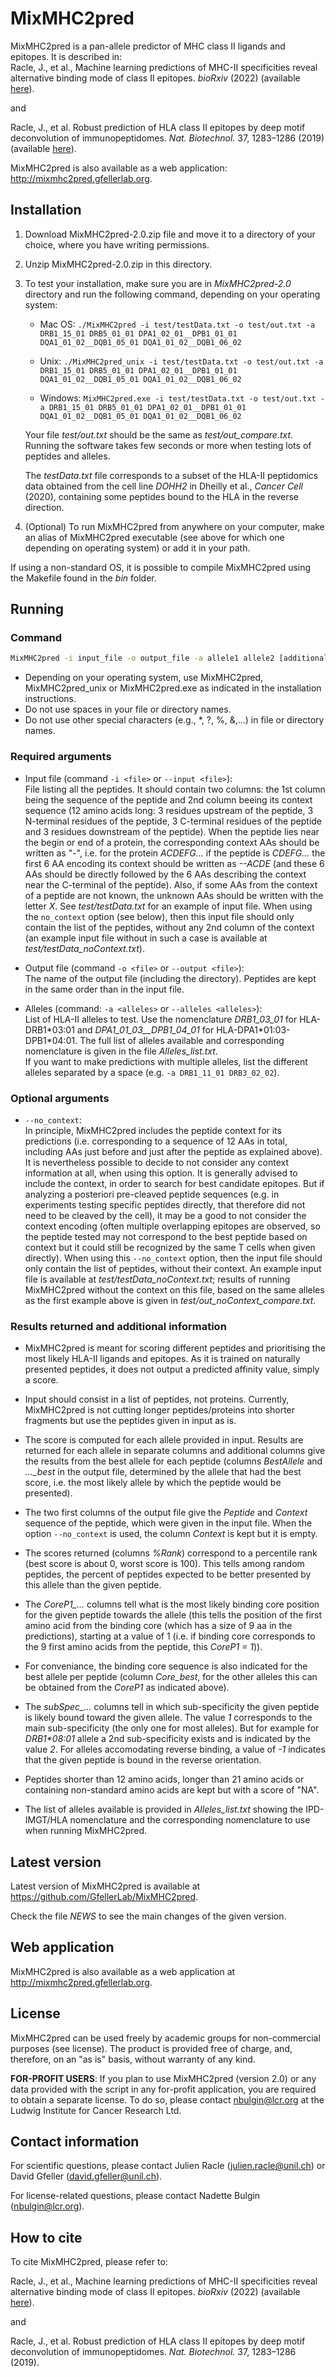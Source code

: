 # MixMHC2pred

MixMHC2pred is a pan-allele predictor of MHC class II ligands and epitopes.
It is described in:  
Racle, J., et al., Machine learning predictions of MHC-II specificities reveal
alternative binding mode of class II epitopes. *bioRxiv* (2022)
(available [here](https://doi.org/10.1101/2022.06.26.497561)).

and

Racle, J., et al. Robust prediction of HLA class II epitopes by deep motif
deconvolution of immunopeptidomes. *Nat. Biotechnol.* 37, 1283–1286 (2019)
(available [here](https://www.nature.com/articles/s41587-019-0289-6)).

MixMHC2pred is also available as a web application:
<http://mixmhc2pred.gfellerlab.org>.

## Installation

1) Download MixMHC2pred-2.0.zip file and move it to a directory
of your choice, where you have writing permissions.

2) Unzip MixMHC2pred-2.0.zip in this directory.

3) To test your installation, make sure you are in *MixMHC2pred-2.0* directory
   and run the following command, depending on your operating system:

   * Mac OS:   `./MixMHC2pred -i test/testData.txt -o test/out.txt -a DRB1_15_01 DRB5_01_01 DPA1_02_01__DPB1_01_01 DQA1_01_02__DQB1_05_01 DQA1_01_02__DQB1_06_02`

   * Unix:   `./MixMHC2pred_unix -i test/testData.txt -o test/out.txt -a DRB1_15_01 DRB5_01_01 DPA1_02_01__DPB1_01_01 DQA1_01_02__DQB1_05_01 DQA1_01_02__DQB1_06_02`

   * Windows:   `MixMHC2pred.exe -i test/testData.txt -o test/out.txt -a DRB1_15_01 DRB5_01_01 DPA1_02_01__DPB1_01_01 DQA1_01_02__DQB1_05_01 DQA1_01_02__DQB1_06_02`

   Your file *test/out.txt* should be the same as *test/out_compare.txt*.
   Running the software takes few seconds or more when testing lots of peptides and alleles.

   The *testData.txt* file corresponds to a subset of the HLA-II peptidomics
   data obtained from the cell line *DOHH2* in Dheilly et al., *Cancer Cell* (2020),
   containing some peptides bound to the HLA in the reverse direction.

4) (Optional) To run MixMHC2pred from anywhere on your computer, make an alias
   of MixMHC2pred executable (see above for which one depending on operating system)
   or add it in your path.

If using a non-standard OS, it is possible to compile MixMHC2pred using the
Makefile found in the *bin* folder.

## Running

### Command

```bash
MixMHC2pred -i input_file -o output_file -a allele1 allele2 [additional options]
```

* Depending on your operating system, use MixMHC2pred, MixMHC2pred_unix or
  MixMHC2pred.exe as indicated in the installation instructions.
* Do not use spaces in your file or directory names.
* Do not use other special characters (e.g., *, ?, %, &,...) in file or directory names.

### Required arguments

* Input file (command `-i <file>` or `--input <file>`):  
File listing all the peptides. It should contain two columns: the 1st column being the
sequence of the peptide and 2nd column beeing its context sequence (12 amino acids
long: 3 residues upstream of the peptide, 3 N-terminal residues of the peptide,
3 C-terminal residues of the peptide and 3 residues downstream of the peptide).
When the peptide lies near the begin or end of a protein, the corresponding
context AAs should be written as "-", i.e. for the protein *ACDEFG...* if the
peptide is *CDEFG...* the first 6 AA encoding its context should be written as
*--ACDE* (and these 6 AAs should be directly followed by the 6 AAs describing the
context near the C-terminal of the peptide). Also, if some AAs from the context
of a peptide are not known, the unknown AAs should be written with the letter *X*.
See *test/testData.txt* for an example of input file.
When using the `no_context` option (see below), then this input file should only
contain the list of the peptides, without any 2nd column of the context (an
example input file without in such a case is available at *test/testData_noContext.txt*).

* Output file (command `-o <file>` or `--output <file>`):  
The name of the output file (including the directory). Peptides are kept in the
same order than in the input file.

* Alleles (command: `-a <alleles>` or `--alleles <alleles>`):  
List of HLA-II alleles to test. Use the nomenclature *DRB1_03_01* for
HLA-DRB1\*03:01 and *DPA1_01_03__DPB1_04_01* for HLA-DPA1\*01:03-DPB1\*04:01. The
full list of alleles available and corresponding nomenclature is given in the
file *Alleles_list.txt*.  
If you want to make predictions with multiple alleles, list the different
alleles separated by a space (e.g. `-a DRB1_11_01 DRB3_02_02`).

### Optional arguments

* `--no_context`:  
In principle, MixMHC2pred includes the peptide context for its predictions
(i.e. corresponding to a sequence of 12 AAs in total, including AAs just before
and just after the peptide as explained above). It is nevertheless possible
to decide to not consider any context information at all, when using this option.
It is generally advised to include the context, in order to search for best
candidate epitopes. But if analyzing a posteriori pre-cleaved peptide sequences
(e.g. in experiments testing specific peptides directly, that therefore did not
need to be cleaved by the cell), it may be a good to not consider the
context encoding (often multiple overlapping epitopes are observed, so the
peptide tested may not correspond to the best peptide based on context but it
could still be recognized by the same T cells when given directly). When using
this `--no_context` option, then the input file should only contain the list of
peptides, without their context. An example input file is available at
*test/testData_noContext.txt*; results of running MixMHC2pred without the
context on this file, based on the same alleles as the first example above is
given in *test/out_noContext_compare.txt*.

### Results returned and additional information

* MixMHC2pred is meant for scoring different peptides and prioritising
  the most likely HLA-II ligands and epitopes. As it is trained on naturally
  presented peptides, it does not output a predicted affinity value, simply a
  score.

* Input should consist in a list of peptides, not proteins. Currently,
  MixMHC2pred is not cutting longer peptides/proteins into shorter fragments
  but use the peptides given in input as is.

* The score is computed for each allele provided in input. Results are returned
  for each allele in separate columns and additional columns give the results
  from the best allele for each peptide (columns *BestAllele* and *..._best* in
  the output file, determined by the allele that had the best score,
  i.e. the most likely allele by which the peptide would be presented).

* The two first columns of the output file give the *Peptide* and *Context*
  sequence of the peptide, which were given in the input file. When the option
  `--no_context` is used, the column *Context* is kept but it is empty.

* The scores returned (columns *%Rank*) correspond to a percentile rank (best
  score is about 0, worst score is 100). This tells among random peptides, the
  percent of peptides expected to be better presented by this allele than the given
  peptide.

* The *CoreP1_...* columns tell what is the most likely binding core position
  for the given peptide towards the allele (this tells the position of the
  first amino acid from the binding core (which has a size of 9 aa in the
  predictions), starting at a value of 1 (i.e. if binding core corresponds to
  the 9 first amino acids from the peptide, this *CoreP1 = 1*)).

* For conveniance, the binding core sequence is also indicated for the best
  allele per peptide (column *Core_best*, for the other alleles this can be
  obtained from the *CoreP1* as indicated above).

* The *subSpec_...* columns tell in which sub-specificity the given peptide
  is likely bound toward the given allele. The value *1* corresponds to the
  main sub-specificity (the only one for most alleles). But for example
  for *DRB1\*08:01* allele a 2nd sub-specificity exists and is indicated by the
  value *2*. For alleles accomodating reverse binding, a value of *-1* indicates
  that the given peptide is bound in the reverse orientation.

* Peptides shorter than 12 amino acids, longer than 21 amino acids or
  containing non-standard amino acids are kept but with a score of "NA".
  
* The list of alleles available is provided in *Alleles_list.txt* showing the
  IPD-IMGT/HLA nomenclature and the corresponding nomenclature to use when running
  MixMHC2pred.

## Latest version

Latest version of MixMHC2pred is available at <https://github.com/GfellerLab/MixMHC2pred>.

Check the file *NEWS* to see the main changes of the given
version.

## Web application

MixMHC2pred is also available as a web application at
<http://mixmhc2pred.gfellerlab.org>.

## License

MixMHC2pred can be used freely by academic groups for non-commercial purposes
(see license). The product is provided free of charge, and, therefore, on an
"as is" basis, without warranty of any kind.

**FOR-PROFIT USERS**: If you plan to use MixMHC2pred (version 2.0) or any data
provided with the script in any for-profit application, you are required to
obtain a separate license. To do so, please contact <nbulgin@lcr.org> at the
Ludwig Institute for Cancer Research Ltd.

## Contact information

For scientific questions, please contact Julien Racle (<julien.racle@unil.ch>) or David Gfeller (<david.gfeller@unil.ch>).

For license-related questions, please contact Nadette Bulgin
(<nbulgin@lcr.org>).

## How to cite

To cite MixMHC2pred, please refer to:

Racle, J., et al., Machine learning predictions of MHC-II specificities reveal
alternative binding mode of class II epitopes. *bioRxiv* (2022)
(available [here](https://doi.org/10.1101/2022.06.26.497561)).

and

Racle, J., et al. Robust prediction of HLA class II epitopes by deep motif
deconvolution of immunopeptidomes. *Nat. Biotechnol.* 37, 1283–1286 (2019).
